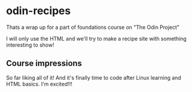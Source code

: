 # odin-recipes

Thats a wrap up for a part of foundations course on "The Odin Project"

I will only use the HTML and we'll try to make a recipe site
with something interesting to show!

## Course impressions

So far liking all of it! And it's finally time to code after Linux learning and HTML basics.
I'm excited!!!